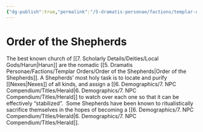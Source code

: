 ```yaml
---
{"dg-publish":true,"permalink":"/5-dramatis-personae/factions/templar-orders/order-of-the-shepherds/","noteIcon":""}
---
```


# Order of the Shepherds
The best known church of [[7. Scholarly Details/Deities/Local Gods/Harun\|Harun]] are the nomadic [[5. Dramatis Personae/Factions/Templar Orders/Order of the Shepherds\|Order of the Shepherds]]. A Shepherds’ most holy task is to locate and purify [[Nexes\|Nexes]] of all kinds, and assign a [[6. Demographics/7. NPC Compendium/Titles/Herald\|6. Demographics/7. NPC Compendium/Titles/Herald]] to watch over each one so that it can be effectively “stabilized”.  Some Shepherds have been known to ritualistically sacrifice themselves in the hopes of becoming a [[6. Demographics/7. NPC Compendium/Titles/Herald\|6. Demographics/7. NPC Compendium/Titles/Herald]].